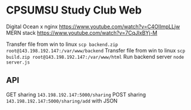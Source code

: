 # CPSUMSU Study Club Web
Digital Ocean x nginx https://www.youtube.com/watch?v=C4OlImpLLjw
MERN stack https://www.youtube.com/watch?v=7CqJlxBYj-M

Transfer file from win to linux `scp backend.zip root@143.198.192.147:/var/www/backend`
Transfer file from win to linux `scp build.zip root@143.198.192.147:/var/www/html`
Run backend server `node server.js`

## API
GET sharing `143.198.192.147:5000/sharing`
POST sharing `143.198.192.147:5000/sharing/add` with JSON